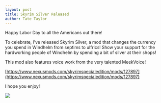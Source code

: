 ```yaml
---
layout: post
title: Skyrim Silver Released
author: Tate Taylor
---
```


Happy Labor Day to all the Americans out there!

To celebrate, I've released Skyrim Silver, a mod that changes the currency you spend in Windhelm from septims to ulfrics! Show your support for the hardworking people of Windhelm by spending a bit of silver at their shops!

This mod also features voice work from the very talented MeekVoice!

[https://www.nexusmods.com/skyrimspecialedition/mods/127897](https://www.nexusmods.com/skyrimspecialedition/mods/127897)

I hope you enjoy!

![](https://staticdelivery.nexusmods.com/mods/1704/images/127897/127897-1725142696-867347056.png)
